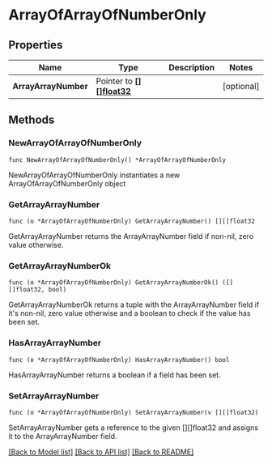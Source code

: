# ArrayOfArrayOfNumberOnly

## Properties

Name | Type | Description | Notes
------------ | ------------- | ------------- | -------------
**ArrayArrayNumber** | Pointer to [**[][]float32**](array.md) |  | [optional] 

## Methods

### NewArrayOfArrayOfNumberOnly

`func NewArrayOfArrayOfNumberOnly() *ArrayOfArrayOfNumberOnly`

NewArrayOfArrayOfNumberOnly instantiates a new ArrayOfArrayOfNumberOnly object

### GetArrayArrayNumber

`func (o *ArrayOfArrayOfNumberOnly) GetArrayArrayNumber() [][]float32`

GetArrayArrayNumber returns the ArrayArrayNumber field if non-nil, zero value otherwise.

### GetArrayArrayNumberOk

`func (o *ArrayOfArrayOfNumberOnly) GetArrayArrayNumberOk() ([][]float32, bool)`

GetArrayArrayNumberOk returns a tuple with the ArrayArrayNumber field if it's non-nil, zero value otherwise
and a boolean to check if the value has been set.

### HasArrayArrayNumber

`func (o *ArrayOfArrayOfNumberOnly) HasArrayArrayNumber() bool`

HasArrayArrayNumber returns a boolean if a field has been set.

### SetArrayArrayNumber

`func (o *ArrayOfArrayOfNumberOnly) SetArrayArrayNumber(v [][]float32)`

SetArrayArrayNumber gets a reference to the given [][]float32 and assigns it to the ArrayArrayNumber field.


[[Back to Model list]](../README.md#documentation-for-models) [[Back to API list]](../README.md#documentation-for-api-endpoints) [[Back to README]](../README.md)


